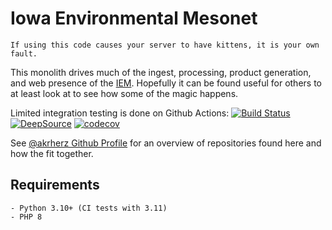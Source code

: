 # Iowa Environmental Mesonet

    If using this code causes your server to have kittens, it is your own fault.

This monolith drives much of the ingest, processing, product generation, and
web presence of the [IEM](https://mesonet.agron.iastate.edu). Hopefully it can
be found useful for others to at least look at to see how some of the magic happens.

Limited integration testing is done on Github Actions: [![Build Status](https://github.com/akrherz/iem/workflows/Install%20and%20Test/badge.svg)](https://github.com/akrherz/iem)
[![DeepSource](https://app.deepsource.com/gh/akrherz/iem.svg/?label=active+issues&show_trend=true&token=WvZunVBligt7HgkO2JGg5uMe)](https://app.deepsource.com/gh/akrherz/iem/)
[![codecov](https://codecov.io/gh/akrherz/iem/graph/badge.svg?token=zKXnLZdxIk)](https://codecov.io/gh/akrherz/iem)

See [@akrherz Github Profile](https://github.com/akrherz) for an overview of
repositories found here and how the fit together.

## Requirements

    - Python 3.10+ (CI tests with 3.11)
    - PHP 8
